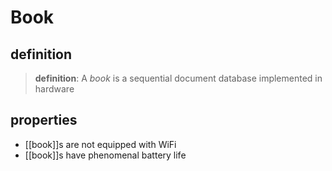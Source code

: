 # Book

## definition

> **definition**: A _book_ is a sequential document database implemented in hardware

## properties

- [[book]]s are not equipped with WiFi
- [[book]]s have phenomenal battery life
